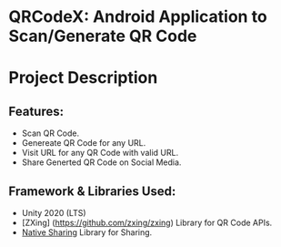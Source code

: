# QRCodeX: **Android Application to Scan/Generate QR Code**

# Project Description
## Features:
- Scan QR Code.
- Genereate QR Code for any URL.
- Visit URL for any QR Code with valid URL.
- Share Generted QR Code on Social Media.

## Framework & Libraries Used:
- Unity 2020 (LTS)
- [ZXing] (https://github.com/zxing/zxing) Library for QR Code APIs.
- [Native Sharing](https://github.com/yasirkula/UnityNativeShare) Library for Sharing.

